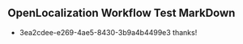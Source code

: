 ## OpenLocalization Workflow Test MarkDown
* 3ea2cdee-e269-4ae5-8430-3b9a4b4499e3 thanks!

<!--HONumber=Sep16_HO1-->


